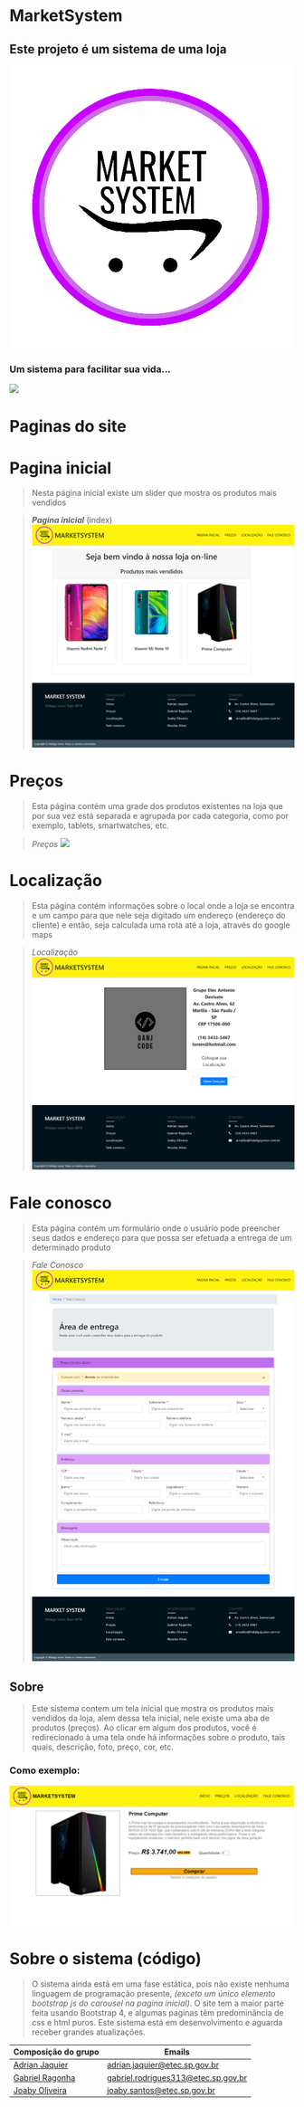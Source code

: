 # MarketSystem

## Este projeto é um sistema de uma loja
![](images/market_system.png)
### Um sistema para facilitar sua vida...
![](images/imgreadme/system.gif)

# Paginas do site


# Pagina inicial
> Nesta página inicial existe um slider que mostra os produtos mais vendidos  

>**_Pagina inicial_** (index)
![](images/imgreadme/index.png)


# Preços
> Esta página contém uma grade dos produtos existentes na loja que por sua vez está separada e agrupada por cada categoria, como por exemplo, tablets, smartwatches, etc.

> _Preços_
![](images/imgreadme/prices.png)



# Localização
> Esta página contém informações sobre o local onde a loja se encontra e um campo para que nele seja digitado um endereço (endereço do cliente) e então, seja calculada uma rota até a loja, através do google maps

>_Localização_
![](images/imgreadme/location.png)


# Fale conosco 
> Esta página contém um formulário onde o usuário pode preencher seus dados e endereço para que possa ser efetuada a entrega de um determinado produto

> _Fale Conosco_ 
![](images/imgreadme/help.png)

## Sobre
> Este sistema contem um tela inicial que mostra os produtos mais vendidos da loja, alem dessa tela inicial, nele existe uma aba de produtos (preços). Ao clicar em algum dos produtos, você é redirecionado à uma tela onde há informações sobre o produto, tais quais, descrição, foto, preço, cor, etc.
### Como exemplo:   
![](images/imgreadme/product.png)


# Sobre o sistema (código)
> O sistema ainda está em uma fase estática, pois não existe nenhuma linguagem de programação presente, _(exceto um único elemento bootstrap js do carousel na pagina inicial)_. O site tem a maior parte feita usando Bootstrap 4, e algumas paginas têm predominância de css e html puros. Este sistema está em desenvolvimento e aguarda receber grandes atualizações.

|Composição do grupo|Emails|
|-----------|-----------|
|[Adrian Jaquier](https://github.com/adrian2004)|adrian.jaquier@etec.sp.gov.br|
|[Gabriel Ragonha](https://github.com/GabrielRagonhaRodrigues)|gabriel.rodrigues313@etec.sp.gov.br|
|[Joaby Oliveira](https://github.com/joaby-oliveira)|joaby.santos@etec.sp.gov.br|
